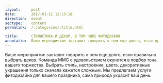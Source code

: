 ```yaml
---
layout:     post
date:       2017-01-11 12:15:18
direction:  event
sectype:    content
permalink:  /:categories/:title.html

title:      СТИЛИСТИКА И ДЕКОР, В ТОМ ЧИЛЕ ФИТОДИЗАЙН  
annotatio:  Ваше мероприятие заставит говорить о нем еще долго, если правильно выбрать декор. Команда MMG с удовольствием окунется в подбор тона вашего торжества. Выбрать стиль, настроение, цвета, декоративные украшения только сначала кажется сложным. Мы предлагаем услуги фитодизайна для вашего праздника, сама природа украсит ваш день.
---
```


Ваше мероприятие заставит говорить о нем еще долго, если правильно выбрать декор. Команда MMG с удовольствием окунется в подбор тона вашего торжества. Выбрать стиль, настроение, цвета, декоративные украшения только сначала кажется сложным. Мы предлагаем услуги фитодизайна для вашего праздника, сама природа украсит ваш день. 